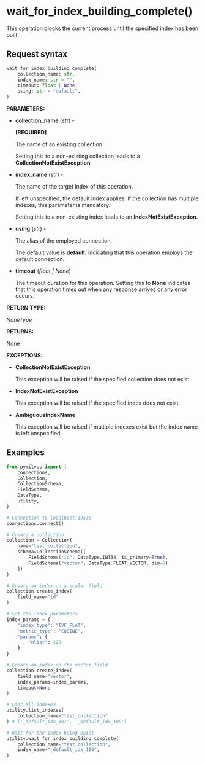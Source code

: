 
# wait_for_index_building_complete()

This operation blocks the current process until the specified index has been built.

## Request syntax

```python
wait_for_index_building_complete(
    collection_name: str,
    index_name: str = "",
    timeout: float | None,
    using: str = "default",
)
```

__PARAMETERS:__

- __collection_name__ (_str_) -

    __[REQUIRED]__

    The name of an existing collection.

    Setting this to a non-existing collection leads to a __CollectionNotExistException__.

- __index_name__ (_str_) -

    The name of the target index of this operation.

    If left unspecified, the default index applies. If the collection has multiple indexes, this parameter is mandatory.

    Setting this to a non-existing index leads to an __IndexNotExistException__.

- __using__ (_str_) - 

    The alias of the employed connection.

    The default value is __default__, indicating that this operation employs the default connection.

- __timeout__ (_float _|_ None_)  

    The timeout duration for this operation. Setting this to __None__ indicates that this operation times out when any response arrives or any error occurs.

__RETURN TYPE:__

_NoneType_

__RETURNS:__

None

__EXCEPTIONS:__

- __CollectionNotExistException__

    This exception will be raised if the specified collection does not exist.

- __IndexNotExistException__

    This exception will be raised if the specified index does not exist.

- __AmbiguousIndexName__

    This exception will be raised if multiple indexes exist but the index name is left unspecified.

## Examples

```python
from pymilvus import (
    connections, 
    Collection, 
    CollectionSchema, 
    FieldSchema, 
    DataType, 
    utility,
)

# Connection to localhost:19530
connections.connect()

# Create a collection
collection = Collection(
    name="test_collection",
    schema=CollectionSchema([
        FieldSchema("id", DataType.INT64, is_primary=True),
        FieldSchema("vector", DataType.FLOAT_VECTOR, dim=5)
    ])
)

# Create an index on a scalar field
collection.create_index(
    field_name="id"
)

# Set the index parameters
index_params = {
    "index_type": "IVF_FLAT",
    "metric_type": "COSINE",
    "params": {
        "nlist": 128
    }
}

# Create an index on the vector field
collection.create_index(
    field_name="vector", 
    index_params=index_params, 
    timeout=None
)

# List all indexes
utility.list_indexes(
    collection_name="test_collection"
) # ['_default_idx_101', '_default_idx_100']

# Wait for the index being built
utility.wait_for_index_building_complete(
    collection_name="test_collection",
    index_name="_default_idx_100",
)
```

